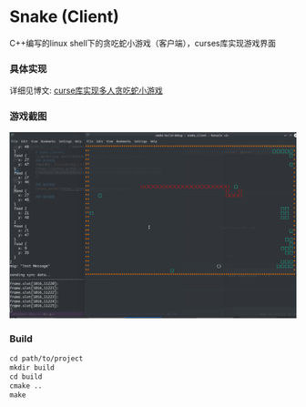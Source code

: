 # Snake (Client)
C++编写的linux shell下的贪吃蛇小游戏（客户端），curses库实现游戏界面

### 具体实现
详细见博文: [curse库实现多人贪吃蛇小游戏](https://xuranus.github.io/2018/10/21/curse%E5%BA%93%E5%AE%9E%E7%8E%B0%E5%A4%9A%E4%BA%BA%E8%B4%AA%E5%90%83%E8%9B%87%E5%B0%8F%E6%B8%B8%E6%88%8F/)

### 游戏截图
![](screenshot.png)

### Build
```
cd path/to/project
mkdir build
cd build
cmake ..
make
```